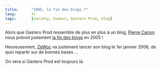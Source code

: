 ```yaml
---
title:      "2005, la fin des blogs ?"
lang:       fr
tags:       [society, humour, Gastero Prod, blog]
---
```


Alors que Gastero Prod ressemble de plus en plus à un blog, [Pierre Carion](http://www.pierrecarion.com/) nous prévoit justement [la fin des blogs](http://www.pierrecarion.com/blog/archives/2005/01/03/2057.html) en 2005 !


Heureusement, [ZeWoc](http://www.zewoc.com/) va justement lancer son blog le 1er janvier 2006, de quoi repartir sur de bonnes bases ...

On vera si Gastero Prod est toujours là.
